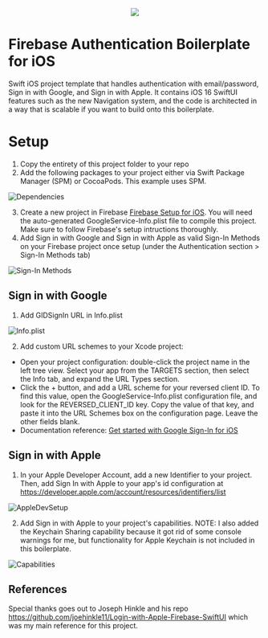 <p align="center">
  <img src="https://github.com/tmaasen/iOS-SwiftUI-Firebase-Login-Template/blob/main/firebase.png"/>
</p>

# Firebase Authentication Boilerplate for iOS

Swift iOS project template that handles authentication with email/password, Sign in with Google, and Sign in with Apple. It contains iOS 16 SwiftUI features such as the new Navigation system, and the code is architected in a way that is scalable if you want to build onto this boilerplate.

# Setup
1. Copy the entirety of this project folder to your repo 
2. Add the following packages to your project either via Swift Package Manager (SPM) or CocoaPods. This example uses SPM.

![Dependencies](https://github.com/tmaasen/iOS-SwiftUI-Firebase-Login-Template/blob/main/Setup_Dependencies.png)

3. Create a new project in Firebase [Firebase Setup for iOS](https://firebase.google.com/docs/ios/setup?authuser=0). You will need the auto-generated GoogleService-Info.plist file to compile this project. Make sure to follow Firebase's setup intructions thoroughly.
4. Add Sign in with Google and Sign in with Apple as valid Sign-In Methods on your Firebase project once setup (under the Authentication section > Sign-In Methods tab)

![Sign-In Methods](https://github.com/tmaasen/iOS-SwiftUI-Firebase-Login-Template/blob/main/Setup_SignInMethods.png)

## Sign in with Google
1. Add GIDSignIn URL in Info.plist

![Info.plist](https://github.com/tmaasen/iOS-SwiftUI-Firebase-Login-Template/blob/main/infoPList.png)

2. Add custom URL schemes to your Xcode project:
- Open your project configuration: double-click the project name in the left tree view. Select your app from the TARGETS section, then select the Info tab, and expand the URL Types section.
- Click the + button, and add a URL scheme for your reversed client ID. To find this value, open the GoogleService-Info.plist configuration file, and look for the REVERSED_CLIENT_ID key. Copy the value of that key, and paste it into the URL Schemes box on the configuration page. Leave the other fields blank.
- Documentation reference: [Get started with Google Sign-In for iOS](https://developers.google.com/identity/sign-in/ios/start-integrating)

## Sign in with Apple
1. In your Apple Developer Account, add a new Identifier to your project. Then, add Sign In with Apple to your app's id configuration at https://developer.apple.com/account/resources/identifiers/list

![AppleDevSetup](https://github.com/tmaasen/iOS-SwiftUI-Firebase-Login-Template/blob/main/AppleDeveloperSetup.png)

2. Add Sign in with Apple to your project's capabilities. NOTE: I also added the Keychain Sharing capability because it got rid of some console warnings for me, but functionality for Apple Keychain is not included in this boilerplate.

![Capabilities](https://github.com/tmaasen/iOS-SwiftUI-Firebase-Login-Template/blob/main/Setup_Capabilities.png)

## References
Special thanks goes out to Joseph Hinkle and his repo https://github.com/joehinkle11/Login-with-Apple-Firebase-SwiftUI which was my main reference for this project.
